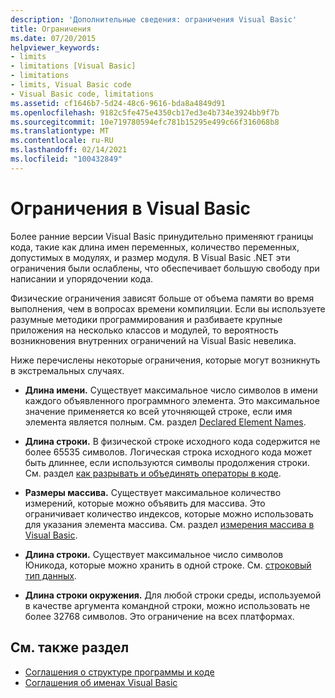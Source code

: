 ```yaml
---
description: 'Дополнительные сведения: ограничения Visual Basic'
title: Ограничения
ms.date: 07/20/2015
helpviewer_keywords:
- limits
- limitations [Visual Basic]
- limitations
- limits, Visual Basic code
- Visual Basic code, limitations
ms.assetid: cf1646b7-5d24-48c6-9616-bda8a4849d91
ms.openlocfilehash: 9182c5fe475e4350cb17ed3e4b734e3924bb9f7b
ms.sourcegitcommit: 10e719780594efc781b15295e499c66f316068b8
ms.translationtype: MT
ms.contentlocale: ru-RU
ms.lasthandoff: 02/14/2021
ms.locfileid: "100432849"
---
```

# <a name="visual-basic-limitations"></a>Ограничения в Visual Basic

Более ранние версии Visual Basic принудительно применяют границы кода, такие как длина имен переменных, количество переменных, допустимых в модулях, и размер модуля. В Visual Basic .NET эти ограничения были ослаблены, что обеспечивает большую свободу при написании и упорядочении кода.  
  
 Физические ограничения зависят больше от объема памяти во время выполнения, чем в вопросах времени компиляции. Если вы используете разумные методики программирования и разбиваете крупные приложения на несколько классов и модулей, то вероятность возникновения внутренних ограничений на Visual Basic невелика.  
  
 Ниже перечислены некоторые ограничения, которые могут возникнуть в экстремальных случаях.  
  
- **Длина имени.** Существует максимальное число символов в имени каждого объявленного программного элемента. Это максимальное значение применяется ко всей уточняющей строке, если имя элемента является полным. См. раздел [Declared Element Names](../language-features/declared-elements/declared-element-names.md).  
  
- **Длина строки.** В физической строке исходного кода содержится не более 65535 символов. Логическая строка исходного кода может быть длиннее, если используются символы продолжения строки. См. раздел [как разрывать и объединять операторы в коде](how-to-break-and-combine-statements-in-code.md).  
  
- **Размеры массива.** Существует максимальное количество измерений, которые можно объявить для массива. Это ограничивает количество индексов, которые можно использовать для указания элемента массива. См. раздел [измерения массива в Visual Basic](../language-features/arrays/array-dimensions.md).  
  
- **Длина строки.** Существует максимальное число символов Юникода, которые можно хранить в одной строке. См. [строковый тип данных](../../language-reference/data-types/string-data-type.md).  
  
- **Длина строки окружения.** Для любой строки среды, используемой в качестве аргумента командной строки, можно использовать не более 32768 символов. Это ограничение на всех платформах.  
  
## <a name="see-also"></a>См. также раздел

- [Соглашения о структуре программы и коде](program-structure-and-code-conventions.md)
- [Соглашения об именах Visual Basic](naming-conventions.md)
